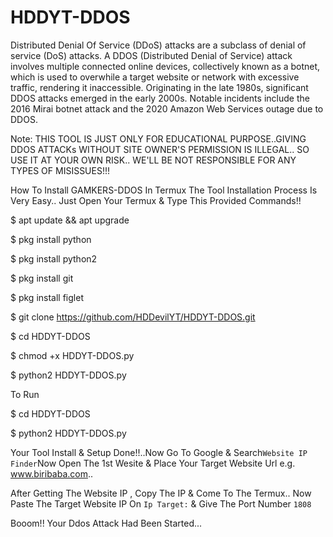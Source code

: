 # HDDYT-DDOS

Distributed Denial Of Service (DDoS) attacks are a subclass of denial of service (DoS) attacks. A DDOS (Distributed Denial of Service) attack involves multiple connected online devices, collectively known as a botnet, which is used to overwhile a target website or network with excessive traffic, rendering it inaccessible. Originating in the late 1980s, significant DDOS attacks emerged in the early 2000s. Notable incidents include the 2016 Mirai botnet attack and the 2020 Amazon Web Services outage due to DDOS.


Note: THIS TOOL IS JUST ONLY FOR EDUCATIONAL PURPOSE..GIVING DDOS ATTACKs WITHOUT SITE OWNER'S PERMISSION IS ILLEGAL.. SO USE IT AT YOUR OWN RISK.. WE'LL BE NOT RESPONSIBLE FOR ANY TYPES OF MISISSUES!!!


How To Install GAMKERS-DDOS In Termux
The Tool Installation Process Is Very Easy.. Just Open Your Termux & Type This Provided Commands!!

$ apt update && apt upgrade

$ pkg install python

$ pkg install python2

$ pkg install git

$ pkg install figlet

$ git clone https://github.com/HDDevilYT/HDDYT-DDOS.git

$ cd HDDYT-DDOS

$ chmod +x HDDYT-DDOS.py

$ python2 HDDYT-DDOS.py


To Run

$ cd HDDYT-DDOS

$ python2 HDDYT-DDOS.py


Your Tool Install & Setup Done!!..Now Go To Google & Search`Website IP Finder`Now Open The 1st Wesite & Place Your Target Website Url e.g. www.biribaba.com..


After Getting The Website IP , Copy The IP & Come To The Termux.. Now Paste The Target Website IP On `Ip Target:` & Give The Port Number `1808`

Booom!! Your Ddos Attack Had Been Started...

